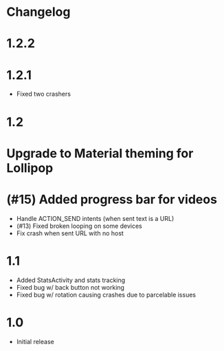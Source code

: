 # Changelog

# 1.2.2

# 1.2.1

* Fixed two crashers

# 1.2

# Upgrade to Material theming for Lollipop
# (#15) Added progress bar for videos
* Handle ACTION_SEND intents (when sent text is a URL)
* (#13) Fixed broken looping on some devices
* Fix crash when sent URL with no host

# 1.1

* Added StatsActivity and stats tracking
* Fixed bug w/ back button not working
* Fixed bug w/ rotation causing crashes due to parcelable issues

# 1.0

* Initial release